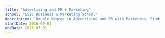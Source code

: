 ```yaml
---
title: "Advertising and PR + Marketing"
school: "ESIC Business & Marketing School"
description: "Double degree in Advertising and PR with Marketing. Study of the branding of a company and its positioning in the market. Research, briefing and creation of advertising and marketing plans. Execution of different digital advertising and social media actions."
startDate: 2016-09-01
endDate: 2021-07-01
---
```

